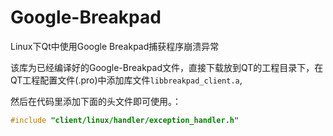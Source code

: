 # Google-Breakpad
Linux下Qt中使用Google Breakpad捕获程序崩溃异常

该库为已经编译好的Google-Breakpad文件，直接下载放到QT的工程目录下，在QT工程配置文件(.pro)中添加库文件`libbreakpad_client.a`,

然后在代码里添加下面的头文件即可使用。：
```cpp
#include "client/linux/handler/exception_handler.h"
```

